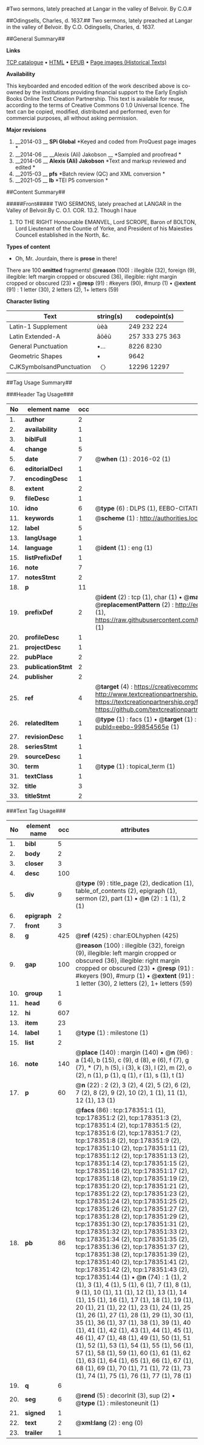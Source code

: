 #Two sermons, lately preached at Langar in the valley of Belvoir. By C.O.#

##Odingsells, Charles, d. 1637.##
Two sermons, lately preached at Langar in the valley of Belvoir. By C.O.
Odingsells, Charles, d. 1637.

##General Summary##

**Links**

[TCP catalogue](http://www.ota.ox.ac.uk/tcp/)  • 
[HTML](http://tei.it.ox.ac.uk/tcp/Texts-HTML/free/B15/B15049.html)  • 
[EPUB](http://tei.it.ox.ac.uk/tcp/Texts-EPUB/free/B15/B15049.epub) • 
[Page images (Historical Texts)](https://historicaltexts.jisc.ac.uk/eebo-99854565e)

**Availability**

This keyboarded and encoded edition of the work described above is co-owned by the
    institutions providing financial support to the Early English Books Online Text Creation
    Partnership. This text is available for reuse, according to the terms of  Creative Commons 0 1.0 Universal
    licence. The text can be copied, modified, distributed and performed, even for commercial
    purposes, all without asking permission.

**Major revisions**

1. __2014-03 __ __SPi Global__ *Keyed and coded from ProQuest page images *
1. __2014-06 __ __Alexis (Ali) Jakobson __ *Sampled and proofread *
1. __2014-06 __ __Alexis (Ali) Jakobson__ *Text and markup reviewed and edited *
1. __2015-03 __ __pfs__ *Batch review (QC) and XML conversion *
1. __2021-05 __ __lb__ *TEI P5 conversion *

##Content Summary##

#####Front#####
TWO SERMONS, lately preached at LANGAR in the Valley of Belvoir.By C. O.1. COR. 13.2. Though I haue 
1. TO THE RIGHT Honourable EMANVEL, Lord SCROPE, Baron of BOLTON, Lord Lieutenant of the Countie of Yorke, and President of his Maiesties Councell established in the North, &c.

**Types of content**

  * Oh, Mr. Jourdain, there is **prose** in there!

There are 100 **omitted** fragments! 
 @__reason__ (100) : illegible (32), foreign (9), illegible: left margin cropped or obscured (36), illegible: right margin cropped or obscured (23)  •  @__resp__ (91) : #keyers (90), #murp (1)  •  @__extent__ (91) : 1 letter (30), 2 letters (2), 1+ letters (59)

**Character listing**


|Text|string(s)|codepoint(s)|
|---|---|---|
|Latin-1 Supplement|ùèà|249 232 224|
|Latin Extended-A|āōēū|257 333 275 363|
|General Punctuation|•…|8226 8230|
|Geometric Shapes|▪|9642|
|CJKSymbolsandPunctuation|〈〉|12296 12297|

##Tag Usage Summary##

###Header Tag Usage###

|No|element name|occ|attributes|
|---|---|---|---|
|1.|__author__|2||
|2.|__availability__|1||
|3.|__biblFull__|1||
|4.|__change__|5||
|5.|__date__|7| @__when__ (1) : 2016-02 (1)|
|6.|__editorialDecl__|1||
|7.|__encodingDesc__|1||
|8.|__extent__|2||
|9.|__fileDesc__|1||
|10.|__idno__|6| @__type__ (6) : DLPS (1), EEBO-CITATION (1), VID (1), EEBO-PROQUEST (1), STC (2)|
|11.|__keywords__|1| @__scheme__ (1) : http://authorities.loc.gov/ (1)|
|12.|__label__|5||
|13.|__langUsage__|1||
|14.|__language__|1| @__ident__ (1) : eng (1)|
|15.|__listPrefixDef__|1||
|16.|__note__|7||
|17.|__notesStmt__|2||
|18.|__p__|11||
|19.|__prefixDef__|2| @__ident__ (2) : tcp (1), char (1)  •  @__matchPattern__ (2) : ([0-9\-]+):([0-9IVX]+) (1), (.+) (1)  •  @__replacementPattern__ (2) : http://eebo.chadwyck.com/downloadtiff?vid=$1&page=$2 (1), https://raw.githubusercontent.com/textcreationpartnership/Texts/master/tcpchars.xml#$1 (1)|
|20.|__profileDesc__|1||
|21.|__projectDesc__|1||
|22.|__pubPlace__|2||
|23.|__publicationStmt__|2||
|24.|__publisher__|2||
|25.|__ref__|4| @__target__ (4) : https://creativecommons.org/publicdomain/zero/1.0/ (1), http://www.textcreationpartnership.org/docs/. (1), https://textcreationpartnership.org/faq/#faq05 (1), https://github.com/textcreationpartnership (1)|
|26.|__relatedItem__|1| @__type__ (1) : facs (1)  •  @__target__ (1) : https://data.historicaltexts.jisc.ac.uk/view?pubId=eebo-99854565e (1)|
|27.|__revisionDesc__|1||
|28.|__seriesStmt__|1||
|29.|__sourceDesc__|1||
|30.|__term__|1| @__type__ (1) : topical_term (1)|
|31.|__textClass__|1||
|32.|__title__|3||
|33.|__titleStmt__|2||


###Text Tag Usage###

|No|element name|occ|attributes|
|---|---|---|---|
|1.|__bibl__|5||
|2.|__body__|2||
|3.|__closer__|3||
|4.|__desc__|100||
|5.|__div__|9| @__type__ (9) : title_page (2), dedication (1), table_of_contents (2), epigraph (1), sermon (2), part (1)  •  @__n__ (2) : 1 (1), 2 (1)|
|6.|__epigraph__|2||
|7.|__front__|3||
|8.|__g__|425| @__ref__ (425) : char:EOLhyphen (425)|
|9.|__gap__|100| @__reason__ (100) : illegible (32), foreign (9), illegible: left margin cropped or obscured (36), illegible: right margin cropped or obscured (23)  •  @__resp__ (91) : #keyers (90), #murp (1)  •  @__extent__ (91) : 1 letter (30), 2 letters (2), 1+ letters (59)|
|10.|__group__|1||
|11.|__head__|6||
|12.|__hi__|607||
|13.|__item__|23||
|14.|__label__|1| @__type__ (1) : milestone (1)|
|15.|__list__|2||
|16.|__note__|140| @__place__ (140) : margin (140)  •  @__n__ (96) : a (14), b (15), c (9), d (8), e (6), f (7), g (7), * (7), h (5), i (3), k (3), l (2), m (2), o (2), n (1), p (1), q (1), r (1), s (1), t (1)|
|17.|__p__|60| @__n__ (22) : 2 (2), 3 (2), 4 (2), 5 (2), 6 (2), 7 (2), 8 (2), 9 (2), 10 (2), 1 (1), 11 (1), 12 (1), 13 (1)|
|18.|__pb__|86| @__facs__ (86) : tcp:178351:1 (1), tcp:178351:2 (2), tcp:178351:3 (2), tcp:178351:4 (2), tcp:178351:5 (2), tcp:178351:6 (2), tcp:178351:7 (2), tcp:178351:8 (2), tcp:178351:9 (2), tcp:178351:10 (2), tcp:178351:11 (2), tcp:178351:12 (2), tcp:178351:13 (2), tcp:178351:14 (2), tcp:178351:15 (2), tcp:178351:16 (2), tcp:178351:17 (2), tcp:178351:18 (2), tcp:178351:19 (2), tcp:178351:20 (2), tcp:178351:21 (2), tcp:178351:22 (2), tcp:178351:23 (2), tcp:178351:24 (2), tcp:178351:25 (2), tcp:178351:26 (2), tcp:178351:27 (2), tcp:178351:28 (2), tcp:178351:29 (2), tcp:178351:30 (2), tcp:178351:31 (2), tcp:178351:32 (2), tcp:178351:33 (2), tcp:178351:34 (2), tcp:178351:35 (2), tcp:178351:36 (2), tcp:178351:37 (2), tcp:178351:38 (2), tcp:178351:39 (2), tcp:178351:40 (2), tcp:178351:41 (2), tcp:178351:42 (2), tcp:178351:43 (2), tcp:178351:44 (1)  •  @__n__ (74) : 1 (1), 2 (1), 3 (1), 4 (1), 5 (1), 6 (1), 7 (1), 8 (1), 9 (1), 10 (1), 11 (1), 12 (1), 13 (1), 14 (1), 15 (1), 16 (1), 17 (1), 18 (1), 19 (1), 20 (1), 21 (1), 22 (1), 23 (1), 24 (1), 25 (1), 26 (1), 27 (1), 28 (1), 29 (1), 30 (1), 35 (1), 36 (1), 37 (1), 38 (1), 39 (1), 40 (1), 41 (1), 42 (1), 43 (1), 44 (1), 45 (1), 46 (1), 47 (1), 48 (1), 49 (1), 50 (1), 51 (1), 52 (1), 53 (1), 54 (1), 55 (1), 56 (1), 57 (1), 58 (1), 59 (1), 60 (1), 61 (1), 62 (1), 63 (1), 64 (1), 65 (1), 66 (1), 67 (1), 68 (1), 69 (1), 70 (1), 71 (1), 72 (1), 73 (1), 74 (1), 75 (1), 76 (1), 77 (1), 78 (1)|
|19.|__q__|6||
|20.|__seg__|6| @__rend__ (5) : decorInit (3), sup (2)  •  @__type__ (1) : milestoneunit (1)|
|21.|__signed__|1||
|22.|__text__|2| @__xml:lang__ (2) : eng (0)|
|23.|__trailer__|1||
